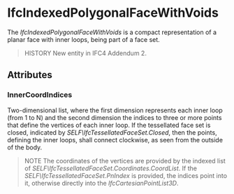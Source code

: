 # IfcIndexedPolygonalFaceWithVoids

The _IfcIndexedPolygonalFaceWithVoids_ is a compact representation of a planar face with inner loops, being part of a face set.<!-- end of definition -->

> HISTORY New entity in IFC4 Addendum 2.

## Attributes

### InnerCoordIndices
Two-dimensional list, where the first dimension represents each inner loop (from 1 to N) and the second dimension the indices to three or more points that define the vertices of each inner loop. If the tessellated face set is closed, indicated by _SELF\IfcTessellatedFaceSet.Closed_, then the points, defining the inner loops, shall connect clockwise, as seen from the outside of the body.
> NOTE The coordinates of the vertices are provided by the indexed list of _SELF\IfcTessellatedFaceSet.Coordinates.CoordList_. If the _SELF\IfcTessellatedFaceSet.PnIndex_ is provided, the indices point into it, otherwise directly into the _IfcCartesianPointList3D_.
